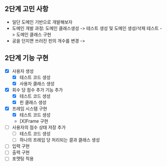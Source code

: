 ## 2단계 고민 사항
* 일단 도메인 기반으로 개발해보자
* 도메인 개발 과정: 도메인 클래스생성 -> 테스트 생성 및 도메인 생성/삭제 테스트 -> 도메인 클래스 구현
* 공을 던지면 쓰러진 핀의 개수를 변경 ->  

## 2단계 기능 구현
* [X] 사용자 생성
    * [X] 테스트 코드 생성
    * [X] 사용자 클래스 생성
* [X] 회수 당 점수 추가 기능 추가
    * [X] 테스트 코드 생성
    * [X] 핀 클래스 생성
* [X] 프레임 시스템 구현
    * [X] 테스트 코드 생성
    * [X]Frame 구현
* [ ] 사용자의 점수 상태 저장 추가
    * [ ] 테스트 코드 생성
    * [ ] 하나의 프레임 당 처리되는 결과 클래스 생성
* [ ] 입력 구현
* [ ] 출력 구현
* [ ] 포맷팅 적용
